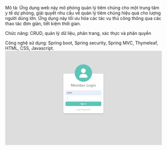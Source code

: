 
Mô tả: Ứng dụng web này mô phỏng quản lý tiêm chủng cho một trung tâm y tế dự phòng, giải quyết nhu cầu về quản lý tiêm chủng hiệu quả cho lượng người dùng lớn. Ứng dụng này tối ưu hóa các tác vụ thủ công thông qua các thao tác đơn giản, tiết kiệm thời gian. 

Chức năng: CRUD, quản lý dữ liệu, phân trang, xác thực và phân quyền

Công nghệ sử dụng: Spring boot, Spring security, Spring MVC, Thymeleaf, HTML, CSS, Javascript. 
![Logo](assets/login.jpg)
